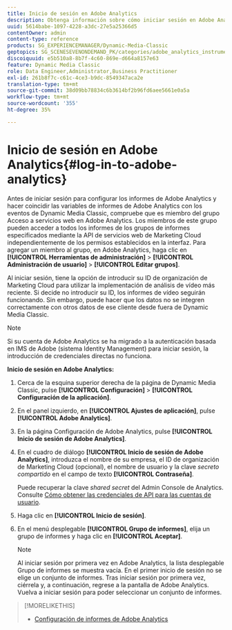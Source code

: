 ```yaml
---
title: Inicio de sesión en Adobe Analytics
description: Obtenga información sobre cómo iniciar sesión en Adobe Analytics.
uuid: 5614babe-1097-4228-a3dc-27e5a25366d5
contentOwner: admin
content-type: reference
products: SG_EXPERIENCEMANAGER/Dynamic-Media-Classic
geptopics: SG_SCENESEVENONDEMAND_PK/categories/adobe_analytics_instrumentation_kit
discoiquuid: e5b510a8-8b7f-4c60-869e-d664a8157e63
feature: Dynamic Media Classic
role: Data Engineer,Administrator,Business Practitioner
exl-id: 261b8f7c-c61c-4ce3-b9dc-8549347aca2e
translation-type: tm+mt
source-git-commit: 38d09bb78834c6b3614bf2b96fd6aee5661e0a5a
workflow-type: tm+mt
source-wordcount: '355'
ht-degree: 35%

---
```


# Inicio de sesión en Adobe Analytics{#log-in-to-adobe-analytics}

Antes de iniciar sesión para configurar los informes de Adobe Analytics y hacer coincidir las variables de informes de Adobe Analytics con los eventos de Dynamic Media Classic, compruebe que es miembro del grupo Acceso a servicios web en Adobe Analytics. Los miembros de este grupo pueden acceder a todos los informes de los grupos de informes especificados mediante la API de servicios web de Marketing Cloud independientemente de los permisos establecidos en la interfaz. Para agregar un miembro al grupo, en Adobe Analytics, haga clic en **[!UICONTROL Herramientas de administración]** > **[!UICONTROL Administración de usuario]** > **[!UICONTROL Editar grupos]**.

Al iniciar sesión, tiene la opción de introducir su ID de organización de Marketing Cloud para utilizar la implementación de análisis de vídeo más reciente. Si decide no introducir su ID, los informes de vídeo seguirán funcionando. Sin embargo, puede hacer que los datos no se integren correctamente con otros datos de ese cliente desde fuera de Dynamic Media Classic.

>[!NOTE]
>
>Si su cuenta de Adobe Analytics se ha migrado a la autenticación basada en IMS de Adobe (sistema Identity Management) para iniciar sesión, la introducción de credenciales directas no funciona.

**Inicio de sesión en Adobe Analytics:**

1. Cerca de la esquina superior derecha de la página de Dynamic Media Classic, pulse **[!UICONTROL Configuración]** > **[!UICONTROL Configuración de la aplicación]**.
1. En el panel izquierdo, en **[!UICONTROL Ajustes de aplicación]**, pulse **[!UICONTROL Adobe Analytics]**.
1. En la página Configuración de Adobe Analytics, pulse **[!UICONTROL Inicio de sesión de Adobe Analytics]**.
1. En el cuadro de diálogo **[!UICONTROL Inicio de sesión de Adobe Analytics]**, introduzca el nombre de su empresa, el ID de organización de Marketing Cloud (opcional), el nombre de usuario y la clave *secreto compartido* en el campo de texto **[!UICONTROL Contraseña]**.

   Puede recuperar la clave *shared secret* del Admin Console de Analytics. Consulte [Cómo obtener las credenciales de API para las cuentas de usuario](https://github.com/AdobeDocs/analytics-2.0-apis/blob/master/create-oauth-client.md).

1. Haga clic en **[!UICONTROL Inicio de sesión]**.
1. En el menú desplegable **[!UICONTROL Grupo de informes]**, elija un grupo de informes y haga clic en **[!UICONTROL Aceptar]**.

   >[!NOTE]
   >
   >Al iniciar sesión por primera vez en Adobe Analytics, la lista desplegable Grupo de informes se muestra vacía. En el primer inicio de sesión no se elige un conjunto de informes. Tras iniciar sesión por primera vez, ciérrela y, a continuación, regrese a la pantalla de Adobe Analytics. Vuelva a iniciar sesión para poder seleccionar un conjunto de informes.

>[!MORELIKETHIS]
>
>* [Configuración de informes de Adobe Analytics](configuring-analytics-reports.md#configuring_adobe_analytics_reports)


